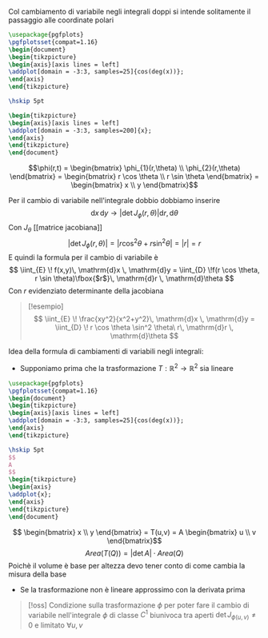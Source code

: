 Col cambiamento di variabile negli integrali doppi si intende solitamente il passaggio alle coordinate polari

```tikz
\usepackage{pgfplots}
\pgfplotsset{compat=1.16}
\begin{document}
\begin{tikzpicture}
\begin{axis}[axis lines = left]
\addplot[domain = -3:3, samples=25]{cos(deg(x))};
\end{axis}
\end{tikzpicture}

\hskip 5pt

\begin{tikzpicture}
\begin{axis}[axis lines = left]
\addplot[domain = -3:3, samples=200]{x};
\end{axis}
\end{tikzpicture}
\end{document}
```

$$\phi(r,t) = \begin{bmatrix}
\phi_{1}(r,\theta) \\
\phi_{2}(r,\theta)
\end{bmatrix} = \begin{bmatrix}
r \cos \theta \\
r \sin \theta
\end{bmatrix} = 
\begin{bmatrix}
x \\
y
\end{bmatrix}$$

$$ $$
Per il cambio di variabile nell'integrale dobbio dobbiamo inserire
 $$ \mathrm{d}x\, \mathrm{d}y \longrightarrow |\det J_{\phi}(r,\theta)| \mathrm{d}r, \mathrm{d}\theta $$
 Con $J_{\theta}$ [[matrice jacobiana]]
 $$ |\det J_{\phi}(r,\theta)| = |r \cos^2 \theta + r \sin^2 \theta| = |r| = r $$
E quindi la formula per il cambio di variabile è
$$ \iint_{E} \! f(x,y)\, \mathrm{d}x \, \mathrm{d}y = \iint_{D} \!f(r \cos \theta, r \sin \theta)\fbox{$r$}\, \mathrm{d}r \, \mathrm{d}\theta $$
Con $r$ evidenziato determinante della jacobiana

>[!esempio]
>$$ \iint_{E} \! \frac{xy^2}{x^2+y^2}\, \mathrm{d}x \, \mathrm{d}y = \iint_{D} \! r \cos \theta \sin^2 \theta\ r\, \mathrm{d}r \, \mathrm{d}\theta $$



Idea della formula di cambiamenti di variabili negli integrali:
- Supponiamo prima che la trasformazione $T : \mathbb{R}^2 \to \mathbb{R}^2$  sia lineare

```tikz
\usepackage{pgfplots}
\pgfplotsset{compat=1.16}
\begin{document}
\begin{tikzpicture}
\begin{axis}[axis lines = left]
\addplot[domain = -3:3, samples=25]{cos(deg(x))};
\end{axis}
\end{tikzpicture}

\hskip 5pt
$$
A
$$
\begin{tikzpicture}
\begin{axis}
\addplot{x};
\end{axis}
\end{tikzpicture}
\end{document}
```

$$ \begin{bmatrix}
x \\
y
\end{bmatrix} = T(u,v) = A \begin{bmatrix}
u \\
v
\end{bmatrix}$$
$$ Area(T(Q)) = |\det A|  \cdot Area(Q)$$
Poichè il volume è base per altezza devo tener conto di come cambia la misura della base

- Se la trasformazione non è lineare approssimo con la derivata prima

>[!oss]
>Condizione sulla trasformazione $\phi$ per poter fare il cambio di variabile nell'integrale $\phi$ di classe $C^1$ biunivoca tra aperti
>$\det J_{\phi(u,v)} \neq 0$ e limitato $\forall u,v$
>